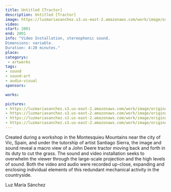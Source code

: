 ```yaml
---
title: Untitled [Tractor]
description: Untitled [Tractor]
image: https://luzmariasanchez.s3.us-east-2.amazonaws.com/work/image/original/tractor_vi01.jpg
video: 
start: 2001
end: 2001
info: "Video Installation, stereophonic sound.
Dimensions: variable.
Duration: 4:20 minutes."
place:
categorys:
 - artworks
tags:
- sound
- sound-art
- audio-visual
sponsors:

works:

pictures:
- https://luzmariasanchez.s3.us-east-2.amazonaws.com/work/image/original/tractor_vi01.jpg
- https://luzmariasanchez.s3.us-east-2.amazonaws.com/work/image/original/tractor_ds01.jpg
- https://luzmariasanchez.s3.us-east-2.amazonaws.com/work/image/original/tractor_ds02.jpg
- https://luzmariasanchez.s3.us-east-2.amazonaws.com/work/image/original/tractor_ds03.jpg
---
```


Created during a workshop in the Montesquieu Mountains near the city of Vic, Spain, and under the tutorship of artist Santiago Sierra, the image and sound reveal a macro view of a John Deere tractor moving back and forth in its duty to cut the grass. The sound and video installation seeks to overwhelm the viewer through the large-scale projection and the high levels of sound. Both the video and audio were recorded up-close, expanding and enclosing individual elements of this redundant mechanical activity in the countryside.

 

Luz María Sánchez